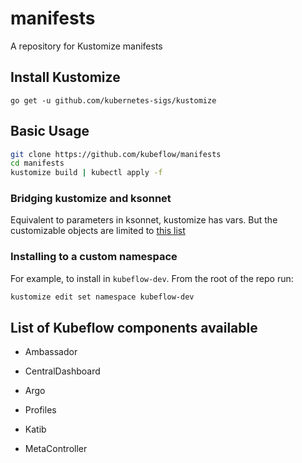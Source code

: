 # manifests
A repository for Kustomize manifests

## Install Kustomize

`go get -u github.com/kubernetes-sigs/kustomize`

## Basic Usage

```bash
git clone https://github.com/kubeflow/manifests
cd manifests
kustomize build | kubectl apply -f
```

### Bridging kustomize and ksonnet

Equivalent to parameters in ksonnet, kustomize has vars. But the customizable objects are limited to [this list](https://github.com/kubernetes-sigs/kustomize/blob/master/pkg/transformers/config/defaultconfig/varreference.go)



### Installing to a custom namespace

For example, to install in `kubeflow-dev`. From the root of the repo run:

```bash
kustomize edit set namespace kubeflow-dev
```

## List of Kubeflow components available

* Ambassador

* CentralDashboard

* Argo

* Profiles

* Katib

* MetaController
